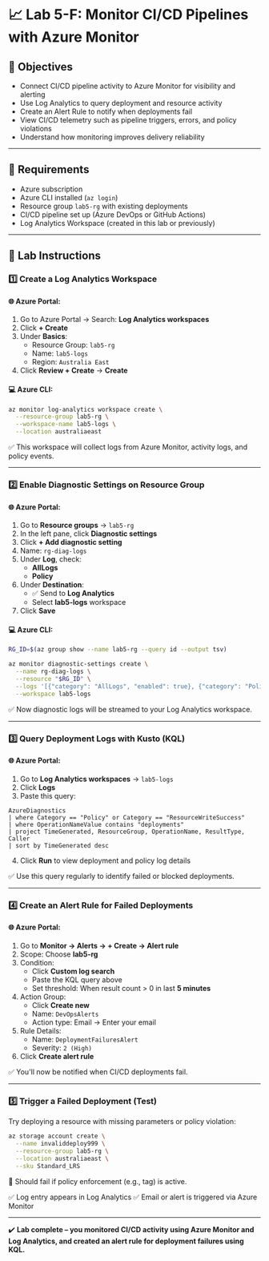 # 📈 Lab 5-F: Monitor CI/CD Pipelines with Azure Monitor

## 🎯 Objectives

- Connect CI/CD pipeline activity to Azure Monitor for visibility and alerting
- Use Log Analytics to query deployment and resource activity
- Create an Alert Rule to notify when deployments fail
- View CI/CD telemetry such as pipeline triggers, errors, and policy violations
- Understand how monitoring improves delivery reliability

---

## 🧰 Requirements

- Azure subscription
- Azure CLI installed (`az login`)
- Resource group `lab5-rg` with existing deployments
- CI/CD pipeline set up (Azure DevOps or GitHub Actions)
- Log Analytics Workspace (created in this lab or previously)

---

## 👣 Lab Instructions

### 1️⃣ Create a Log Analytics Workspace

#### 🌐 Azure Portal:

1. Go to Azure Portal → Search: **Log Analytics workspaces**
2. Click **+ Create**
3. Under **Basics**:
   - Resource Group: `lab5-rg`
   - Name: `lab5-logs`
   - Region: `Australia East`
4. Click **Review + Create** → **Create**

#### 💻 Azure CLI:

```bash
az monitor log-analytics workspace create \
  --resource-group lab5-rg \
  --workspace-name lab5-logs \
  --location australiaeast
```

✅ This workspace will collect logs from Azure Monitor, activity logs, and policy events.

---

### 2️⃣ Enable Diagnostic Settings on Resource Group

#### 🌐 Azure Portal:

1. Go to **Resource groups** → `lab5-rg`
2. In the left pane, click **Diagnostic settings**
3. Click **+ Add diagnostic setting**
4. Name: `rg-diag-logs`
5. Under **Log**, check:
   - **AllLogs**
   - **Policy**
6. Under **Destination**:
   - ✅ Send to **Log Analytics**
   - Select **lab5-logs** workspace
7. Click **Save**

#### 💻 Azure CLI:

```bash
RG_ID=$(az group show --name lab5-rg --query id --output tsv)

az monitor diagnostic-settings create \
  --name rg-diag-logs \
  --resource "$RG_ID" \
  --logs '[{"category": "AllLogs", "enabled": true}, {"category": "Policy", "enabled": true}]' \
  --workspace lab5-logs
```

✅ Now diagnostic logs will be streamed to your Log Analytics workspace.

---

### 3️⃣ Query Deployment Logs with Kusto (KQL)

#### 🌐 Azure Portal:

1. Go to **Log Analytics workspaces** → `lab5-logs`
2. Click **Logs**
3. Paste this query:

```kql
AzureDiagnostics
| where Category == "Policy" or Category == "ResourceWriteSuccess"
| where OperationNameValue contains "deployments"
| project TimeGenerated, ResourceGroup, OperationName, ResultType, Caller
| sort by TimeGenerated desc
```

4. Click **Run** to view deployment and policy log details

✅ Use this query regularly to identify failed or blocked deployments.

---

### 4️⃣ Create an Alert Rule for Failed Deployments

#### 🌐 Azure Portal:

1. Go to **Monitor → Alerts → + Create → Alert rule**
2. Scope: Choose **lab5-rg**
3. Condition:
   - Click **Custom log search**
   - Paste the KQL query above
   - Set threshold: When result count > 0 in last **5 minutes**
4. Action Group:
   - Click **Create new**
   - Name: `DevOpsAlerts`
   - Action type: Email → Enter your email
5. Rule Details:
   - Name: `DeploymentFailuresAlert`
   - Severity: `2 (High)`
6. Click **Create alert rule**

✅ You'll now be notified when CI/CD deployments fail.

---

### 5️⃣ Trigger a Failed Deployment (Test)

Try deploying a resource with missing parameters or policy violation:

```bash
az storage account create \
  --name invaliddeploy999 \
  --resource-group lab5-rg \
  --location australiaeast \
  --sku Standard_LRS
```

🚫 Should fail if policy enforcement (e.g., tag) is active.

✅ Log entry appears in Log Analytics ✅ Email or alert is triggered via Azure Monitor

---

✔️ **Lab complete – you monitored CI/CD activity using Azure Monitor and Log Analytics, and created an alert rule for deployment failures using KQL.**


